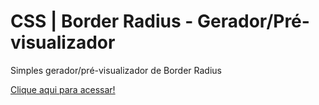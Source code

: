 # CSS | Border Radius - Gerador/Pré-visualizador

Simples gerador/pré-visualizador de Border Radius

[Clique aqui para acessar!](https://css-border-radius-generator-previewer.vercel.app/)